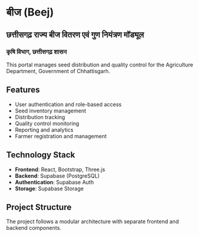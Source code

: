 # बीज (Beej)

## छत्तीसगढ़ राज्य बीज वितरण एवं गुण नियंत्रण मॉड्यूल
### कृषि विभाग, छत्तीसगढ़ शासन

This portal manages seed distribution and quality control for the Agriculture Department, Government of Chhattisgarh.

## Features

- User authentication and role-based access
- Seed inventory management
- Distribution tracking
- Quality control monitoring
- Reporting and analytics
- Farmer registration and management

## Technology Stack

- **Frontend**: React, Bootstrap, Three.js
- **Backend**: Supabase (PostgreSQL)
- **Authentication**: Supabase Auth
- **Storage**: Supabase Storage

## Project Structure

The project follows a modular architecture with separate frontend and backend components.
